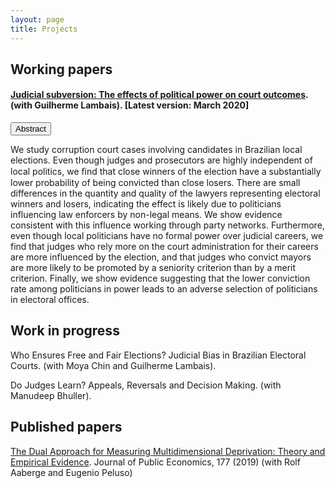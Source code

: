 ```yaml
---
layout: page
title: Projects
---
```


## Working papers

#### [Judicial subversion: The effects of political power on court outcomes](https://github.com/gbrlambais/papers/blob/master/judicial_subervsion.pdf). (with Guilherme Lambais). [Latest version: March 2020]

<button class="collapsible" id="subversion">Abstract</button>

<div class="content" id="subversiondata" markdown="1">
 We study corruption court cases involving candidates in Brazilian local elections. Even though judges and prosecutors are highly independent of local politics, we ﬁnd that close winners of the election have a substantially lower probability of being convicted than close losers. There are small differences in the quantity and quality of the lawyers representing electoral winners and losers, indicating the effect is likely due to politicians influencing law enforcers by non-legal means. We show evidence consistent with this influence working through party networks. Furthermore, even though local politicians have no formal power over judicial careers, we find that judges who rely more on the court administration for their careers are more influenced by the election, and that judges who convict mayors are more likely to be promoted by a seniority criterion than by a merit criterion. Finally, we show evidence suggesting that the lower conviction rate among politicians in power leads to an adverse selection of politicians in electoral offices.
</div>

## Work in progress

Who Ensures Free and Fair Elections? Judicial Bias in Brazilian Electoral Courts. (with Moya Chin and Guilherme Lambais).

Do Judges Learn? Appeals, Reversals and Decision Making. (with Manudeep Bhuller).

## Published papers

[The Dual Approach for Measuring Multidimensional Deprivation: Theory and Empirical Evidence](https://www.sciencedirect.com/science/article/pii/S004727271930088X). Journal of Public Economics, 177 (2019) (with Rolf Aaberge and Eugenio Peluso)
